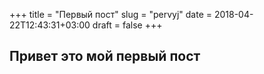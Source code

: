 +++
title = "Первый пост"
slug = "pervyj"
date = 2018-04-22T12:43:31+03:00
draft = false
+++

## Привет это мой первый пост
